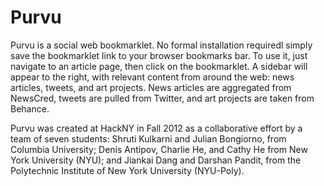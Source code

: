Purvu
=====

Purvu is a social web bookmarklet.  No formal installation requiredl simply save the bookmarklet link to your browser bookmarks bar. To use it, just navigate to an article page, then click on the bookmarklet. A sidebar will appear to the right, with relevant content from around the web: news articles, tweets, and art projects. News articles are aggregated from NewsCred, tweets are pulled from Twitter, and art projects are taken from Behance.

Purvu was created at HackNY in Fall 2012 as a collaborative effort by a team of seven students: Shruti Kulkarni and Julian Bongiorno, from Columbia University; Denis Antipov, Charlie He, and Cathy He from New York University (NYU); and Jiankai Dang and Darshan Pandit, from the Polytechnic Institute of New York University (NYU-Poly).